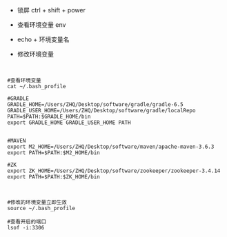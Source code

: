 
* 锁屏  ctrl + shift + power



* 查看环境变量 env
* echo + 环境变量名


* 修改环境变量
```shell script


#查看环境变量
cat ~/.bash_profile

#GRADLE
GRADLE_HOME=/Users/ZHQ/Desktop/software/gradle/gradle-6.5
GRADLE_USER_HOME=/Users/ZHQ/Desktop/software/gradle/localRepo
PATH=$PATH:$GRADLE_HOME/bin
export GRADLE_HOME GRADLE_USER_HOME PATH


#MAVEN
export M2_HOME=/Users/ZHQ/Desktop/software/maven/apache-maven-3.6.3
export PATH=$PATH:$M2_HOME/bin

#ZK
export ZK_HOME=/Users/ZHQ/Desktop/software/zookeeper/zookeeper-3.4.14
export PATH=$PATH:$ZK_HOME/bin



#修改的环境变量立即生效
source ~/.bash_profile

#查看开启的端口
lsof -i:3306

```
